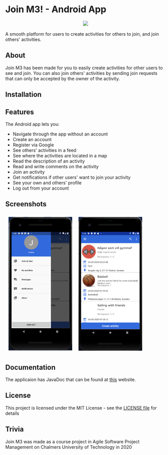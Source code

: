 # Join M3! - Android App

<p align="center">
	<img src=https://travis-ci.org/MiztaOak/dat257_team1.svg?branch=master/>
</p>

A smooth platform for users to create activities for others to join, and join others' activities.

## About
Join M3 has been made for you to easily create activities for other users to see and join. You can also join others' activities by sending join requests that can only be accepted by the owner of the activity.

## Installation


## Features
The Android app lets you:

- Navigate through the app without an account
- Create an account 
- Register via Google
- See others' activities in a feed
- See where the activities are located in a map
- Read the description of an activity
- Read and write comments on the activity
- Join an activity
- Get notifications if other users' want to join your activity
- See your own and others' profile
- Log out from your account

## Screenshots

[<img src="/readme/menu-app.png" align="left"
width="200"
    hspace="10" vspace="10">](/readme/menu-app.png)
[<img src="/readme/activity-feed.png" align="center"
width="200"
    hspace="10" vspace="10">](/readme/activity-feed.png)

## Documentation
The applicaion has JavaDoc that can be found at <a href="https://miztaoak.github.io/dat257_team1/">this</a> website.

## License
This project is licensed under the MIT License - see the <a href="LICENSE">LICENSE file</a> for details

## Trivia
Join M3 was made as a course project in Agile Software Project Management on Chalmers University of Technology in 2020

